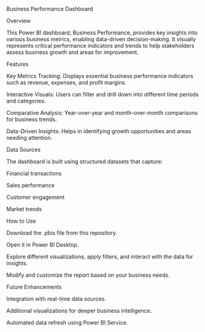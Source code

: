 Business Performance Dashboard

Overview

This Power BI dashboard, Business Performance, provides key insights into various business metrics, enabling data-driven decision-making. It visually represents critical performance indicators and trends to help stakeholders assess business growth and areas for improvement.

Features

Key Metrics Tracking: Displays essential business performance indicators such as revenue, expenses, and profit margins.

Interactive Visuals: Users can filter and drill down into different time periods and categories.

Comparative Analysis: Year-over-year and month-over-month comparisons for business trends.

Data-Driven Insights: Helps in identifying growth opportunities and areas needing attention.

Data Sources

The dashboard is built using structured datasets that capture:

Financial transactions

Sales performance

Customer engagement

Market trends

How to Use

Download the .pbix file from this repository.

Open it in Power BI Desktop.

Explore different visualizations, apply filters, and interact with the data for insights.

Modify and customize the report based on your business needs.

Future Enhancements

Integration with real-time data sources.

Additional visualizations for deeper business intelligence.

Automated data refresh using Power BI Service.
